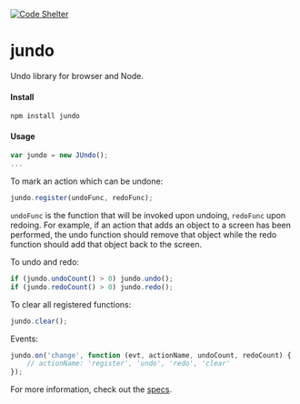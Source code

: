 [![Code Shelter](https://www.codeshelter.co/static/badges/badge-flat.svg)](https://www.codeshelter.co/)

jundo
====

Undo library for browser and Node.

#### Install
```
npm install jundo
```

#### Usage
```javascript
var jundo = new JUndo();
...
```

To mark an action which can be undone:

```javascript
jundo.register(undoFunc, redoFunc);
```

`undoFunc` is the function that will be invoked upon undoing, `redoFunc` upon redoing.  For example, if an action that adds an object to a screen has been performed, the undo function should remove that object while the redo function should add that object back to the screen.

To undo and redo:
```javascript
if (jundo.undoCount() > 0) jundo.undo();
if (jundo.redoCount() > 0) jundo.redo();
```

To clear all registered functions:
```javascript
jundo.clear();
```

Events:
```javascript
jundo.on('change', function (evt, actionName, undoCount, redoCount) {
	// actionName: 'register', 'undo', 'redo', 'clear'
});
```

For more information, check out the [specs](https://github.com/buunguyen/jundo/blob/master/test/jundo.specs.js).
